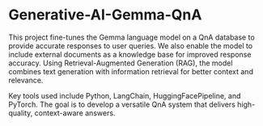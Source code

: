 # Generative-AI-Gemma-QnA
This project fine-tunes the Gemma language model on a QnA database to provide accurate responses to user queries. We also enable the model to include external documents as a knowledge base for improved response accuracy. Using Retrieval-Augmented Generation (RAG), the model combines text generation with information retrieval for better context and relevance.

Key tools used include Python, LangChain, HuggingFacePipeline, and PyTorch. The goal is to develop a versatile QnA system that delivers high-quality, context-aware answers.

